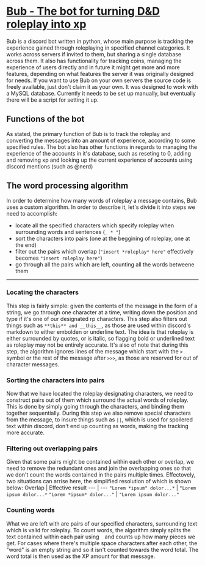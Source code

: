 # <u>Bub - The bot for turning D&D roleplay into xp</u>
Bub is a discord bot written in python, whose main purpose is tracking the experience gained through roleplaying in specified channel categories. It works across servers if invited to them, but sharing a single database across them. It also has functionality for tracking coins, managing the experience of users directly and in future it might get more and more features, depending on what features the server it was originally designed for needs.
If you want to use Bub on your own servers the source code is freely available, just don't claim it as your own. It was designed to work with a MySQL database. Currently it needs to be set up manually, but eventually there will be a script for setting it up.

## Functions of the bot
As stated, the primary function of Bub is to track the roleplay and converting the messages into an amount of experience, according to some specified rules. The bot also has other functions in regards to managing the experience of the accounts in it's database, such as reseting to 0, adding and removing xp and looking up the current experience of accounts using discord mentions (such as @nerd)

## The word processing algorithm
In order to determine how many words of roleplay a message contains, Bub uses a custom algorithm. In order to describe it, let's divide it into steps we need to accomplish:

- locate all the specified characters which specify roleplay when surrounding words and sentences (`_ * "`)
- sort the characters into pairs (one at the beggining of roleplay, one at the end)
- filter out the pairs which overlap (`"insert *roleplay* here"` effectively becomes `"insert roleplay here"`)
- go through all the pairs which are left, counting all the words betweene them

___

### Locating the characters
This step is fairly simple: given the contents of the message in the form of a string, we go through one character at a time, writing down the position and type if it's one of our designated rp characters. This step also filters out things such as `**this** and __this__`, as those are used within discord's markdown to either embolden or underline text. The idea is that roleplay is either surrounded by quotes, or is italic, so flagging bold or underlined text as roleplay may not be entirely accurate. It's also of note that during this step, the algorithm ignores lines of the message which start with the `> ` symbol or the rest of the message after `>>>`, as those are reserved for out of character messages.

### Sorting the characters into pairs
Now that we have located the roleplay designating characters, we need to construct pairs out of them which surround the actual words of roleplay. This is done by simply going through the characters, and binding them together sequentially. During this step we also remove special characters from the message, to insure things such as `||`, which is used for spoilered text within discord, don't end up counting as words, making the tracking more accurate.

### Filtering out overlapping pairs
Given that some pairs might be contained within each other or overlap, we need to remove the redundant ones and join the overlapping ones so that we don't count the words contained in the pairs multiple times. Effectovely, two situations can arrise here, the simplified resolution of which is shown below:
 Overlap | Effective result
 --- | ---
 `"Lorem *ipsum" dolor...*` | `"Lorem ipsum dolor...*`
 `"Lorem *ipsum* dolor..."` | `"Lorem ipsum dolor..."`

### Counting words
What we are left with are pairs of our specified characters, surrounding text which is valid for roleplay. To count words, the algorithm simply splits the text contained within each pair using ` ` and counts up how many pieces we get. For cases where there's multiple space characters after each other, the "word" is an empty string and so it isn't counted towards the word total. The word total is then used as the XP amount for that message.
